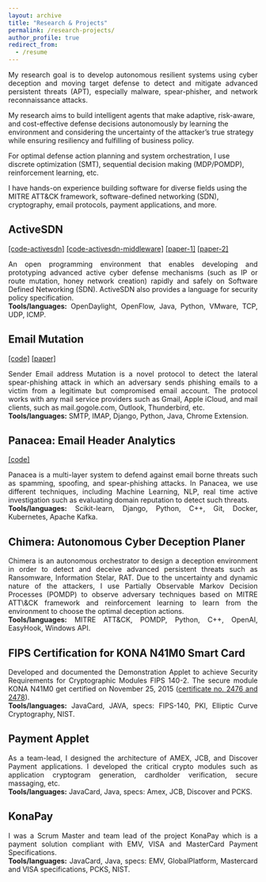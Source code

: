 ```yaml
---
layout: archive
title: "Research & Projects"
permalink: /research-projects/
author_profile: true
redirect_from:
  - /resume
---
```


<p align="justify">
My research goal is to develop autonomous resilient systems using cyber deception and moving target defense to detect and mitigate advanced persistent threats (APT), especially malware, spear-phisher, and network reconnaissance attacks. 

My research aims to build intelligent agents that make adaptive, risk-aware, and cost-effective defense decisions autonomously by learning the environment and considering the uncertainty of the attacker’s true strategy while ensuring resiliency and fulfilling of business policy.

For optimal defense action planning and system orchestration, I use discrete optimization (SMT), sequential decision making (MDP/POMDP), reinforcement learning, etc. 

I have hands-on experience building software for diverse fields using the MITRE ATT&CK framework, software-defined networking (SDN), cryptography, email protocols, payment applications, and more. 
</p>

<h2>ActiveSDN</h2> <a href="https://github.com/rakeb/activesdn/commits/clipstranslation">[code-activesdn]</a> <a href="https://github.com/rakeb/activesdn_middleware">[code-activesdn-middleware]</a> <a href="https://rakeb.github.io/files/publications/deception_secdev/Active_Deception_Framework_SecDev.pdf">[paper-1]</a> <a href="https://rakeb.github.io/files/publications/mtdsynth/mtdsynth.pdf">[paper-2]</a>

<p align="justify">
An open programming environment that enables developing and prototyping advanced active cyber defense mechanisms (such as IP or route mutation, honey network creation) rapidly and safely on Software Defined Networking (SDN). ActiveSDN also provides a language for security policy specification.<br>
<b>Tools/languages:</b> OpenDaylight, OpenFlow, Java, Python, VMware, TCP, UDP, ICMP.
</p>


<h2>Email Mutation</h2> <a href="https://github.com/rakeb/email-address-mutation">[code]</a> <a href="https://rakeb.github.io/files/publications/em/Email_Mutation_Paper.pdf">[paper]</a>

<p align="justify">
Sender Email address Mutation is a novel protocol to detect the lateral spear-phishing attack in which an adversary sends phishing emails to a victim from a legitimate but compromised email account. The protocol works with any mail service providers such as Gmail, Apple iCloud, and mail clients, such as mail.gogole.com, Outlook, Thunderbird, etc.<br>
<b>Tools/languages:</b> SMTP, IMAP, Django, Python, Java, Chrome Extension.
</p>


<h2>Panacea: Email Header Analytics</h2> <a href="https://github.com/rakeb/email-header-classifier">[code]</a>

<p align="justify">
Panacea is a multi-layer system to defend against email borne threats such as spamming, spoofing, and spear-phishing attacks. In Panacea, we use different techniques, including Machine Learning, NLP, real time active investigation such as evaluating domain reputation to detect such threats.<br>
<b>Tools/languages:</b> Scikit-learn, Django, Python, C++, Git, Docker, Kubernetes, Apache Kafka.
</p>


<h2>Chimera: Autonomous Cyber Deception Planer</h2>

<p align="justify">
Chimera is an autonomous orchestrator to design a deception environment in order to detect and deceive advanced persistent threats such as Ransomware, Information Stelar, RAT. 
Due to the uncertainty and dynamic nature of the attackers, I use Partially Observable Markov Decision Processes (POMDP) to observe adversary techniques based on MITRE ATT\&CK framework and reinforcement learning to learn from the environment to choose the optimal deception actions.<br>
<b>Tools/languages:</b> MITRE ATT&CK, POMDP, Python, C++, OpenAI, EasyHook, Windows API.
</p>

<h2>FIPS Certification for KONA N41M0 Smart Card</h2>
<p align="justify">
Developed and documented the Demonstration Applet to achieve Security Requirements for Cryptographic Modules FIPS 140-2. The secure module KONA N41M0 get certified on November 25, 2015 (<a href="https://csrc.nist.rip/groups/STM/cmvp/documents/140-1/140crt/FIPS140ConsolidatedCertNov2015.pdf">certificate no. 2476 and 2478</a>).<br>
<b>Tools/languages:</b> JavaCard, JAVA, specs: FIPS-140, PKI, Elliptic Curve Cryptography, NIST.
</p>

<h2>Payment Applet</h2>
<p align="justify">
As a team-lead, I designed the architecture of AMEX, JCB, and Discover Payment applications. I developed the critical crypto modules such as application cryptogram generation, cardholder verification, secure massaging, etc.<br>
<b>Tools/languages:</b> JavaCard, Java, specs: Amex, JCB, Discover and PCKS.
</p>

<h2>KonaPay</h2>
<p align="justify">
I was a Scrum Master and team lead of the project KonaPay which is a payment solution compliant with EMV, VISA and MasterCard Payment Specifications.<br>
<b>Tools/languages:</b> JavaCard, Java, specs: EMV, GlobalPlatform, Mastercard and VISA specifications, PCKS, NIST.
</p>
